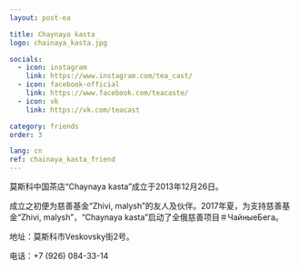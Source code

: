 ```yaml
---
layout: post-ea

title: Chaynaya kasta
logo: chainaya_kasta.jpg

socials:
  - icon: instagram
    link: https://www.instagram.com/tea_cast/
  - icon: facebook-official
    link: https://www.facebook.com/teacaste/
  - icon: vk
    link: https://vk.com/teacast

category: friends
order: 3

lang: cn
ref: chainaya_kasta_friend
---
```


莫斯科中国茶店“Chaynaya kasta”成立于2013年12月26日。

成立之初便为慈善基金“Zhivi, malysh”的友人及伙伴。2017年夏，为支持慈善基金“Zhivi, malysh”，“Chaynaya kasta”启动了全俄慈善项目＃ЧайныеБега。

地址：莫斯科市Veskovsky街2号。

电话：+7 (926) 084-33-14

